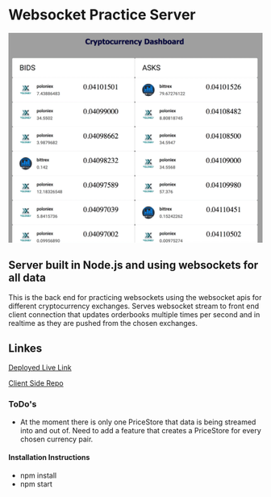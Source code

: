 # Websocket Practice Server
![screenshot](https://raw.githubusercontent.com/brandonhenning/ws-practice/master/static/ws-dash.gif)

## Server built in Node.js and using websockets for all data
This is the back end for practicing websockets using the websocket apis for different cryptocurrency exchanges. Serves websocket stream to front end client connection that updates orderbooks multiple times per second and in realtime as they are pushed from the chosen exchanges.

## Linkes
[Deployed Live Link](https://ws-client-practice.firebaseapp.com/)

[Client Side Repo](https://github.com/brandonhenning/ws-practice-client)


### ToDo's
- At the moment there is only one PriceStore that data is being streamed into and out of. Need to add a feature that creates a PriceStore for every chosen currency pair. 

#### Installation Instructions
- npm install 
- npm start
